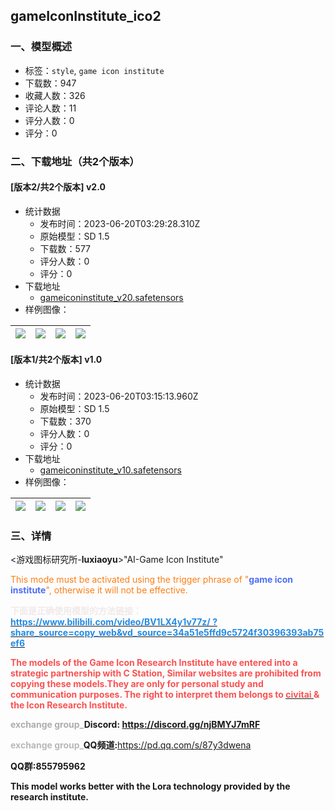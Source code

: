 ## gameIconInstitute_ico2
### 一、模型概述

- 标签：`style`, `game icon institute`
- 下载数：947
- 收藏人数：326
- 评论人数：11
- 评分人数：0
- 评分：0

### 二、下载地址（共2个版本）

#### [版本2/共2个版本] v2.0

- 统计数据
  - 发布时间：2023-06-20T03:29:28.310Z
  - 原始模型：SD 1.5
  - 下载数：577
  - 评分人数：0
  - 评分：0
- 下载地址
  - [gameiconinstitute_v20.safetensors](https://civitai.com/api/download/models/99932)
- 样例图像：

| <img src="https://image.civitai.com/xG1nkqKTMzGDvpLrqFT7WA/ec6aeb7f-e5bd-41db-b347-efbb79659c03/width=450/1214805.jpeg" /> | <img src="https://image.civitai.com/xG1nkqKTMzGDvpLrqFT7WA/cc451cd3-49d1-4941-9795-d6e67fd8cd32/width=450/1214808.jpeg" /> | <img src="https://image.civitai.com/xG1nkqKTMzGDvpLrqFT7WA/9be217b7-4e0e-471e-92e7-4e8f47fd2c80/width=450/1214818.jpeg" /> | <img src="https://image.civitai.com/xG1nkqKTMzGDvpLrqFT7WA/84c63002-25e5-4372-94a2-42e6509678e0/width=450/1214822.jpeg" /> |
| ---- | ---- | ---- | ---- |

#### [版本1/共2个版本] v1.0

- 统计数据
  - 发布时间：2023-06-20T03:15:13.960Z
  - 原始模型：SD 1.5
  - 下载数：370
  - 评分人数：0
  - 评分：0
- 下载地址
  - [gameiconinstitute_v10.safetensors](https://civitai.com/api/download/models/98511)
- 样例图像：

| <img src="https://image.civitai.com/xG1nkqKTMzGDvpLrqFT7WA/016e805a-899c-4c36-96dd-859816305256/width=450/1190685.jpeg" /> | <img src="https://image.civitai.com/xG1nkqKTMzGDvpLrqFT7WA/fe03393e-831e-4ee9-b7e6-ed8007179ec5/width=450/1190199.jpeg" /> | <img src="https://image.civitai.com/xG1nkqKTMzGDvpLrqFT7WA/660c442f-e64c-4cec-91f1-8ef32bc0ae23/width=450/1190194.jpeg" /> | <img src="https://image.civitai.com/xG1nkqKTMzGDvpLrqFT7WA/41510972-73cc-43c7-a720-3f7611954d22/width=450/1190143.jpeg" /> |
| ---- | ---- | ---- | ---- |


### 三、详情
<p>&lt;游戏图标研究所-<strong>luxiaoyu</strong>&gt;"AI-Game Icon Institute"</p><p><span style="color:rgb(253, 126, 20)">This mode must be activated using the trigger phrase of "</span><strong><span style="color:rgb(76, 110, 245)">game icon institute</span></strong><span style="color:rgb(253, 126, 20)">", otherwise it will not be effective.</span></p><p><strong><span style="color:rgb(242, 233, 233)">下面是正确使用模型的方法链接：</span></strong><a target="_blank" rel="ugc" href="https://www.bilibili.com/video/BV1LX4y1v77z/"><strong><u><span style="color:rgb(34, 139, 230)">https://www.bilibili.com/video/BV1LX4y1v77z/</span></u></strong></a><a target="_blank" rel="ugc" href="https://www.bilibili.com/video/BV1LX4y1v77z/?share_source=copy_web&amp;vd_source=34a51e5ffd9c5724f30396393ab75ef6"><strong><u><span style="color:rgb(34, 139, 230)"> ?share_source=copy_web&amp;vd_source=34a51e5ffd9c5724f30396393ab75ef6</span></u></strong></a></p><p><strong><span style="color:rgb(250, 82, 82)">The models of the Game Icon Research Institute have entered into a strategic partnership with C Station, Similar websites are prohibited from copying these models.They are only for personal study and communication purposes. The right to interpret them belongs to </span></strong><a target="_blank" rel="ugc" href="https://civitai.com/"><strong><u><span style="color:rgb(250, 82, 82)">civitai</span></u></strong></a><strong><u><span style="color:rgb(250, 82, 82)"> </span></u><span style="color:rgb(250, 82, 82)">&amp; the Icon Research Institute.</span></strong></p><p><strong><span style="color:rgb(173, 173, 173)">exchange group_</span>Discord: </strong><a target="_blank" rel="ugc" href="https://discord.gg/njBMYJ7mRF"><strong>https://discord.gg/njBMYJ7mRF</strong></a></p><p><strong><span style="color:rgb(184, 184, 184)">exchange group_</span>QQ频道:</strong><a target="_blank" rel="ugc" href="https://pd.qq.com/s/87y3dwena">https://pd.qq.com/s/87y3dwena</a></p><p><strong>QQ群:855795962</strong></p><p></p><p><strong>This model works better with the Lora technology provided by the research institute.</strong></p><p></p>